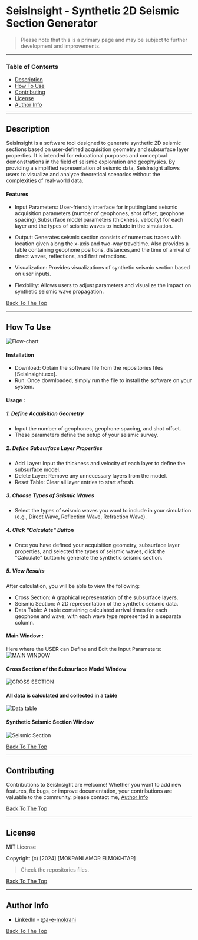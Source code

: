 # SeisInsight - Synthetic 2D Seismic Section Generator


> Please note that this is a primary page and may be subject to further development and improvements.

---

### Table of Contents 

- [Description](#description)
- [How To Use](#how-to-use)
- [Contributing](#contributing)
- [License](#license)
- [Author Info](#author-info)

---

## Description

SeisInsight  is a software tool designed to generate synthetic 2D seismic sections based on user-defined acquisition geometry and subsurface layer properties. It is intended for educational purposes and conceptual demonstrations in the field of seismic exploration and geophysics. By providing a simplified representation of seismic data, SeisInsight  allows users to visualize and analyze theoretical scenarios without the complexities of real-world data.

#### Features

- Input Parameters: User-friendly interface for inputting land seismic acquisition parameters (number of geophones, shot offset, geophone spacing),Subsurface model parameters (thickness, velocity) for each layer and the types of seismic waves  to include in the simulation.

- Output: Generates seismic section consists of numerous traces with location given along the x-axis and two-way traveltime. 
Also provides a table containing geophone positions, distances,and the time of arrival of direct waves, reflections, and first refractions.

- Visualization: Provides visualizations of synthetic seismic section based on user inputs.

- Flexibility: Allows users to adjust parameters and visualize the impact on synthetic seismic wave propagation.


[Back To The Top](#table-of-contents)

---

## How To Use

![Flow-chart](https://github.com/omarmokrani97/Synthetic-Seismic-Reflection-Modelling-Software/blob/main/Diagram%20chart.png?raw=true)

#### Installation
- Download: Obtain the software file from the repositories files [SeisInsight.exe].
- Run: Once downloaded, simply run the file to install the software on your system. 

#### Usage : 

##### 1. Define Acquisition Geometry
  - Input the number of geophones, geophone spacing, and shot offset.
  - These parameters define the setup of your seismic survey.
##### 2. Define Subsurface Layer Properties
  - Add Layer: Input the thickness and velocity of each layer to define the subsurface model.
  - Delete Layer: Remove any unnecessary layers from the model.
  - Reset Table: Clear all layer entries to start afresh.
##### 3. Choose Types of Seismic Waves
  - Select the types of seismic waves you want to include in your simulation (e.g., Direct Wave, Reflection Wave, Refraction Wave).
##### 4. Click "Calculate" Button
  - Once you have defined your acquisition geometry, subsurface layer properties, and selected the types of seismic waves, click the "Calculate" button to generate the synthetic seismic     section.
##### 5. View Results
  After calculation, you will be able to view the following:
  - Cross Section: A graphical representation of the subsurface layers.
  - Seismic Section: A 2D representation of the synthetic seismic data.
  - Data Table: A table containing calculated arrival times for each geophone and wave, with each wave type represented in a separate column.

#### Main Window : 
Here where the USER can Define and Edit the Input Parameters:
![MAIN WINDOW](https://github.com/omarmokrani97/Synthetic-Seismic-Reflection-Modelling-Software/blob/main/table.png?raw=true)

#### Cross Section of the Subsurface Model Window 

![CROSS SECTION](https://github.com/omarmokrani97/Synthetic-Seismic-Reflection-Modelling-Software/blob/main/table.png?raw=true)

#### All data is calculated and collected in a table

![Data table](https://github.com/omarmokrani97/Synthetic-Seismic-Reflection-Modelling-Software/blob/main/table.png?raw=true)

####  Synthetic Seismic Section Window 

![Seismic Section](https://github.com/omarmokrani97/Synthetic-Seismic-Reflection-Modelling-Software/blob/main/siesmic%20Section.png?raw=true)


[Back To The Top](#table-of-contents)

---

## Contributing

Contributions to SeisInsight  are welcome! Whether you want to add new features, fix bugs, or improve documentation, your contributions are valuable to the community.
please contact me, [Author Info](#author-info) 

[Back To The Top](#table-of-contents)

---

## License

MIT License

Copyright (c) [2024] [MOKRANI AMOR ELMOKHTAR]

> Check the repositories files. 

[Back To The Top](#table-of-contents)

---

## Author Info

- LinkedIn - [@a-e-mokrani](https://www.linkedin.com/in/a-e-mokrani/)


[Back To The Top](#table-of-contents)
